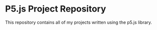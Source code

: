 # P5.js Project Repository

This repository contains all of my projects written using the p5.js library.
